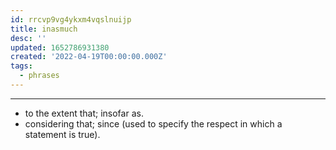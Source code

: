```yaml
---
id: rrcvp9vg4ykxm4vqslnuijp
title: inasmuch
desc: ''
updated: 1652786931380
created: '2022-04-19T00:00:00.000Z'
tags:
  - phrases
---
```


***

- to the extent that; insofar as.
- considering that; since (used to specify the respect in which a statement is true).
